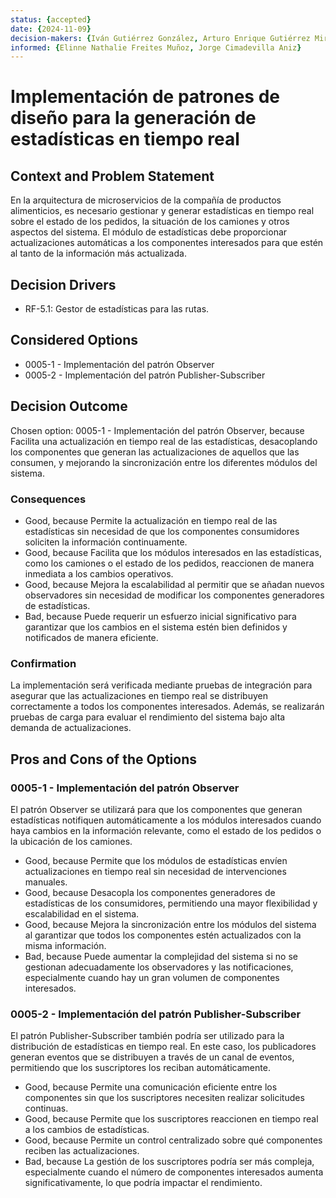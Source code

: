 ```yaml
---
status: {accepted}
date: {2024-11-09}
decision-makers: {Iván Gutiérrez González, Arturo Enrique Gutiérrez Mirandona}
informed: {Elinne Nathalie Freites Muñoz, Jorge Cimadevilla Aniz}
---
```


# Implementación de patrones de diseño para la generación de estadísticas en tiempo real

## Context and Problem Statement

En la arquitectura de microservicios de la compañía de productos alimenticios, es necesario gestionar y generar estadísticas en tiempo real sobre el estado de los pedidos, la situación de los camiones y otros aspectos del sistema. El módulo de estadísticas debe proporcionar actualizaciones automáticas a los componentes interesados para que estén al tanto de la información más actualizada.

## Decision Drivers

* RF-5.1: Gestor de estadísticas para las rutas.

## Considered Options

* 0005-1 - Implementación del patrón Observer
* 0005-2 - Implementación del patrón Publisher-Subscriber

## Decision Outcome

Chosen option: 0005-1 - Implementación del patrón Observer, because Facilita una actualización en tiempo real de las estadísticas, desacoplando los componentes que generan las actualizaciones de aquellos que las consumen, y mejorando la sincronización entre los diferentes módulos del sistema.

### Consequences

* Good, because Permite la actualización en tiempo real de las estadísticas sin necesidad de que los componentes consumidores soliciten la información continuamente.
* Good, because Facilita que los módulos interesados en las estadísticas, como los camiones o el estado de los pedidos, reaccionen de manera inmediata a los cambios operativos.
* Good, because Mejora la escalabilidad al permitir que se añadan nuevos observadores sin necesidad de modificar los componentes generadores de estadísticas.
* Bad, because Puede requerir un esfuerzo inicial significativo para garantizar que los cambios en el sistema estén bien definidos y notificados de manera eficiente.

### Confirmation

La implementación será verificada mediante pruebas de integración para asegurar que las actualizaciones en tiempo real se distribuyen correctamente a todos los componentes interesados. Además, se realizarán pruebas de carga para evaluar el rendimiento del sistema bajo alta demanda de actualizaciones.

## Pros and Cons of the Options

### 0005-1 - Implementación del patrón Observer

El patrón Observer se utilizará para que los componentes que generan estadísticas notifiquen automáticamente a los módulos interesados cuando haya cambios en la información relevante, como el estado de los pedidos o la ubicación de los camiones.

* Good, because Permite que los módulos de estadísticas envíen actualizaciones en tiempo real sin necesidad de intervenciones manuales.
* Good, because Desacopla los componentes generadores de estadísticas de los consumidores, permitiendo una mayor flexibilidad y escalabilidad en el sistema.
* Good, because Mejora la sincronización entre los módulos del sistema al garantizar que todos los componentes estén actualizados con la misma información.
* Bad, because Puede aumentar la complejidad del sistema si no se gestionan adecuadamente los observadores y las notificaciones, especialmente cuando hay un gran volumen de componentes interesados.

### 0005-2 - Implementación del patrón Publisher-Subscriber

El patrón Publisher-Subscriber también podría ser utilizado para la distribución de estadísticas en tiempo real. En este caso, los publicadores generan eventos que se distribuyen a través de un canal de eventos, permitiendo que los suscriptores los reciban automáticamente.

* Good, because Permite una comunicación eficiente entre los componentes sin que los suscriptores necesiten realizar solicitudes continuas.
* Good, because Permite que los suscriptores reaccionen en tiempo real a los cambios de estadísticas.
* Good, because Permite un control centralizado sobre qué componentes reciben las actualizaciones.
* Bad, because La gestión de los suscriptores podría ser más compleja, especialmente cuando el número de componentes interesados aumenta significativamente, lo que podría impactar el rendimiento.
